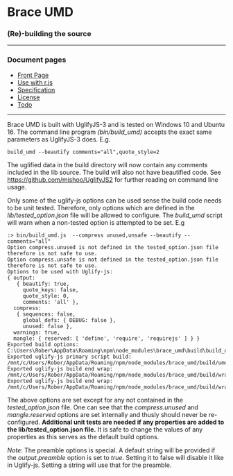 
# Brace UMD
### (Re)-building the source

------

### Document pages
* [Front Page](https://github.com/restarian/brace_umd/blob/master/README.md)
* [Use with r.js](https://github.com/restarian/brace_umd/blob/master/doc/optimizer.md)
* [Specification](https://github.com/restarian/brace_umd/blob/master/doc/specification.md)
* [License](https://github.com/restarian/brace_umd/blob/master/doc/todo.md)
* [Todo](https://github.com/restarian/brace_umd/blob/master/doc/todo.md)


----


Brace UMD is built with UglifyJS-3 and is tested on Windows 10 and Ubuntu 16. The command line program *(bin/build_umd)* accepts the exact same parameters as UglifyJS-3 does. E.g.

    build_umd --beautify comments="all",quote_style=2
The uglified data in the build directory will now contain any comments included in the lib source. The build will also not have beautified code. See <https://github.com/mishoo/UglifyJS2> for further reading on command line usage.

Only some of the uglify-js options can be used sense the build code needs to be unit tested. Therefore, only options which are defined in the *lib/tested_option.json* file will be allowed to configure. The *build_umd* script will warn when a non-tested option is attempted to be set. E.g

    :> bin/build_umd.js  --compress unused,unsafe --beautify --comments="all"
    Option compress.unused is not defined in the tested_option.json file therefore is not safe to use.
    Option compress.unsafe is not defined in the tested_option.json file therefore is not safe to use.
    Options to be used with Uglify-js:
    { output:
       { beautify: true,
         quote_keys: false,
         quote_style: 0,
         comments: 'all' },
      compress:
       { sequences: false,
         global_defs: { DEBUG: false },
         unused: false },
      warnings: true,
      mangle: { reserved: [ 'define', 'require', 'requirejs' ] } }
    Exported build options: C:\Users\Rober\AppData\Roaming\npm\node_modules\brace_umd\build\build_options_0.2.2.txt
    Exported uglify-js primary script build: /mnt/c/Users/Rober/AppData/Roaming/npm/node_modules/brace_umd/build/umd_0.2.2.js
    Exported uglify-js build end wrap: /mnt/c/Users/Rober/AppData/Roaming/npm/node_modules/brace_umd/build/wrap_start_umd_0.2.2.frag
    Exported uglify-js build end wrap: /mnt/c/Users/Rober/AppData/Roaming/npm/node_modules/brace_umd/build/wrap_end_umd_0.2.2.frag

The above options are set except for any not contained in the *tested_option.json* file. One can see that the *compress.unused* and *mangle.reserved* options are set internally and thusly should never be re-configured. **Additional unit tests are needed if any properties are added to the lib/tested_option.json file.** It is safe to change the values of any properties as this serves as the default build options.

*Note*: The preamble options is special. A default string will be provided if the *output.preamble* option is set to *true*. Setting it to false will disable it like in Uglify-js.
 Setting a string will use that for the preamble.
